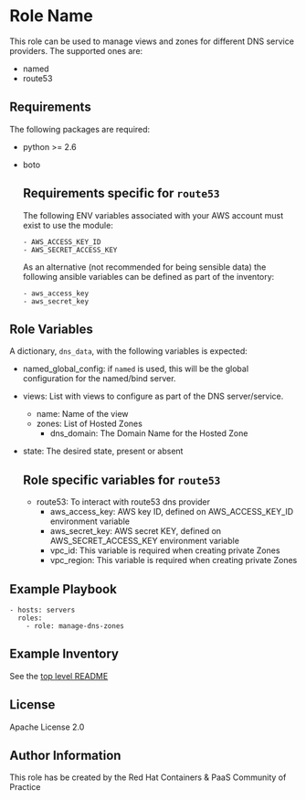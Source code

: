 Role Name
=========

This role can be used to manage views and zones for different DNS service providers. The supported ones are:

  - named
  - route53


Requirements
------------

The following packages are required:

  - python >= 2.6
  - boto

    Requirements specific for **`route53`**
    ---------------------------------------

      The following ENV variables associated with your AWS account must exist to use the module:

        - AWS_ACCESS_KEY_ID
        - AWS_SECRET_ACCESS_KEY

      As an alternative (not recommended for being sensible data) the following ansible variables can be defined as part of the inventory:

        - aws_access_key
        - aws_secret_key

Role Variables
--------------

A dictionary, `dns_data`, with the following variables is expected:

  - named_global_config: if `named` is used, this will be the global configuration for the named/bind server.
  - views: List with views to configure as part of the DNS server/service.
    - name: Name of the view
    - zones: List of Hosted Zones
      - dns_domain: The Domain Name for the Hosted Zone
  - state: The desired state, present or absent

    Role specific variables for **`route53`**
    -----------------------------------------
    - route53: To interact with route53 dns provider
      - aws_access_key: AWS key ID, defined on AWS_ACCESS_KEY_ID environment variable
      - aws_secret_key: AWS secret KEY, defined on AWS_SECRET_ACCESS_KEY environment variable
      - vpc_id: This variable is required when creating private Zones
      - vpc_region: This variable is required when creating private Zones





Example Playbook
----------------

```
- hosts: servers
  roles:
    - role: manage-dns-zones
```

Example Inventory
-----------------

See the [top level README](../README.md)


License
-------

Apache License 2.0


Author Information
------------------

This role has be created by the Red Hat Containers & PaaS Community of Practice
